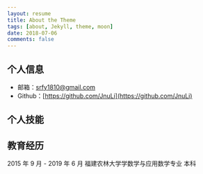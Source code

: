 ```yaml
---
layout: resume
title: About the Theme
tags: [about, Jekyll, theme, moon]
date: 2018-07-06
comments: false
---
```


## 个人信息

* 邮箱：srfy1810@gmail.com
* Github：[https://github.com/JnuLi](https://github.com/JnuLi)

## 个人技能

## 教育经历

2015 年 9 月 - 2019 年 6 月 福建农林大学学数学与应用数学专业 本科